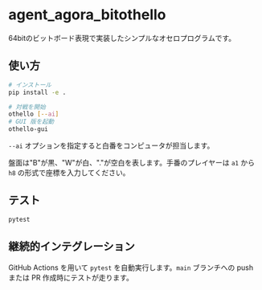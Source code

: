 # agent_agora_bitothello

64bitのビットボード表現で実装したシンプルなオセロプログラムです。

## 使い方

```bash
# インストール
pip install -e .

# 対戦を開始
othello [--ai]
# GUI 版を起動
othello-gui
```

`--ai` オプションを指定すると白番をコンピュータが担当します。

盤面は"B"が黒、"W"が白、"."が空白を表します。手番のプレイヤーは `a1` から `h8` の形式で座標を入力してください。

## テスト

```bash
pytest
```

## 継続的インテグレーション

GitHub Actions を用いて `pytest` を自動実行します。`main` ブランチへの push または PR 作成時にテストが走ります。
